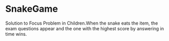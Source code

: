 # SnakeGame
Solution to Focus Problem in Children.When the snake eats the item, the exam questions appear and the one with the highest score by answering in time wins.
